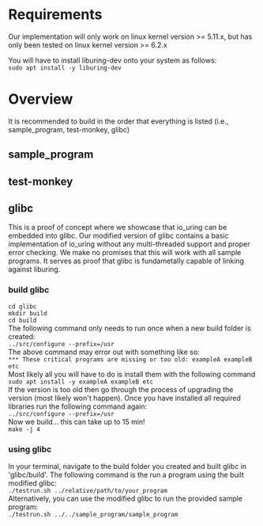 # Requirements
Our implementation will only work on linux kernel version >= 5.11.x, but has only been tested on linux kernel version >= 6.2.x  

You will have to install liburing-dev onto your system as follows:  
`sudo apt install -y liburing-dev`

# Overview
It is recommended to build in the order that everything is listed (i.e., sample_program, test-monkey, glibc)  
## sample_program
## test-monkey
## glibc
This is a proof of concept where we showcase that io_uring can be embedded into glibc. Our modified version of glibc contains a basic implementation of io_uring without any multi-threaded support and proper error checking. We make no promises that this will work with all sample programs. It serves as proof that glibc is fundametally capable of linking against liburing. 
### build glibc
`cd glibc`  
`mkdir build`  
`cd build`  
The following command only needs to run once when a new build folder is created:  
`../src/configure --prefix=/usr`  
The above command may error out with something like so:  
`*** These critical programs are missing or too old: exampleA exampleB etc`  
Most likely all you will have to do is install them with the following command  
`sudo apt install -y exampleA exampleB etc`  
If the version is too old then go through the process of upgrading the version (most likely won't happen). Once you have installed all required libraries run the following command again:  
`../src/configure --prefix=/usr`  
Now we build... this can take up to 15 min!  
`make -j 4`  
### using glibc
In your terminal, navigate to the build folder you created and built glibc in 'glibc/build'. The following command is the run a program using the built modified glibc:  
`./testrun.sh ../relative/path/to/your_program`  
Alternatively, you can use the modified glibc to run the provided sample program:  
`./testrun.sh ../../sample_program/sample_program`
